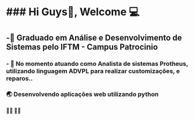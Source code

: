 <H1> ### Hi Guys👋, Welcome 💻  </H1>




<h2>-🌱 Graduado em Análise e Desenvolvimento de Sistemas pelo IFTM - Campus Patrocinio </h2>
<h3>- 📍 No momento atuando como Analista de sistemas  Protheus, utilizando  linguagem ADVPL para realizar customizações, e reparos.. </h3>
<H3>🌏 Desenvolvendo aplicações web utilizando python </H3>
<h4>🏃‍♂️ 🏃‍♂️</h4>
